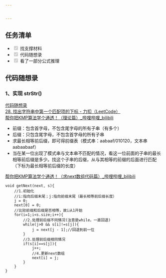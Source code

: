 ```yaml
---


---
```


<h2 id="任务清单">任务清单</h2>
<ul>
<li class="task-list-item"><input type="checkbox" class="task-list-item-checkbox" checked="true" disabled=""> 找支撑材料</li>
<li class="task-list-item"><input type="checkbox" class="task-list-item-checkbox" checked="true" disabled=""> 代码随想录</li>
<li class="task-list-item"><input type="checkbox" class="task-list-item-checkbox" checked="true" disabled=""> 看了一部分公式推理</li>
</ul>
<h2 id="代码随想录">代码随想录</h2>
<h3 id="、实现-strstr">1、实现 strStr()</h3>
<p><a href="https://www.programmercarl.com/0028.%E5%AE%9E%E7%8E%B0strStr.html#%E7%AE%97%E6%B3%95%E5%85%AC%E5%BC%80%E8%AF%BE">代码随想录</a><br>
<a href="https://leetcode.cn/problems/find-the-index-of-the-first-occurrence-in-a-string/description/">28. 找出字符串中第一个匹配项的下标 - 力扣（LeetCode）</a><br>
<a href="https://www.bilibili.com/video/BV1PD4y1o7nd/?vd_source=96ef48634663967d0116e79abff26934">帮你把KMP算法学个通透！（理论篇）_哔哩哔哩_bilibili</a></p>
<ul>
<li>前缀：包含首字母，不包含尾字母的所有子串（有多个）</li>
<li>后缀：只包含尾字母，不包含首字母的所有子串</li>
<li>求最长相等前后缀，即可得前缀表（模式串：aabaaf/010120，文本串aabaabaaf）</li>
<li>当在某一位出现了模式串与文本串不匹配的情况，看这一位前面的子串的最长相等前后缀是多少。找这个子串的后缀，从与其相等的前缀的后面进行匹配（下标为最长相等前后缀的长度）</li>
</ul>
<p><a href="https://www.bilibili.com/video/BV1M5411j7Xx/?vd_source=96ef48634663967d0116e79abff26934">帮你把KMP算法学个通透！（求next数组代码篇）_哔哩哔哩_bilibili</a></p>
<pre class=" language-c"><code class="prism  language-c"><span class="token keyword">void</span> <span class="token function">getNext</span><span class="token punctuation">(</span>next<span class="token punctuation">,</span> s<span class="token punctuation">)</span><span class="token punctuation">{</span>
	<span class="token comment">//1.初始化</span>
	<span class="token comment">//i:指向后缀末尾；j:指向前缀末尾（最长相等前后缀长度）</span>
	j <span class="token operator">=</span> <span class="token number">0</span><span class="token punctuation">;</span>
	next<span class="token punctuation">[</span><span class="token number">0</span><span class="token punctuation">]</span> <span class="token operator">=</span> <span class="token number">0</span><span class="token punctuation">;</span>
	<span class="token comment">//比较前缀和后缀是否相等，故i从1开始</span>
	<span class="token keyword">for</span><span class="token punctuation">(</span>i<span class="token operator">=</span><span class="token number">1</span><span class="token punctuation">;</span>i<span class="token operator">&lt;</span>s<span class="token punctuation">.</span>size<span class="token punctuation">;</span>i<span class="token operator">++</span><span class="token punctuation">)</span><span class="token punctuation">{</span>
		<span class="token comment">//2.处理前后缀不同情况(注意是while，一直回退)</span>
		<span class="token keyword">while</span><span class="token punctuation">(</span>j<span class="token operator">&gt;</span><span class="token number">0</span> <span class="token operator">&amp;&amp;</span> s<span class="token punctuation">[</span>i<span class="token punctuation">]</span><span class="token operator">!=</span>s<span class="token punctuation">[</span>j<span class="token punctuation">]</span><span class="token punctuation">)</span><span class="token punctuation">{</span>
			j <span class="token operator">=</span> next<span class="token punctuation">[</span>j <span class="token operator">-</span> <span class="token number">1</span><span class="token punctuation">]</span><span class="token punctuation">;</span><span class="token comment">//回退到前一位</span>
		<span class="token punctuation">}</span>
		<span class="token comment">//3.处理前后缀相同情况</span>
		<span class="token keyword">if</span><span class="token punctuation">(</span>s<span class="token punctuation">[</span>i<span class="token punctuation">]</span><span class="token operator">==</span>s<span class="token punctuation">[</span>j<span class="token punctuation">]</span><span class="token punctuation">)</span><span class="token punctuation">{</span>
			j<span class="token operator">++</span><span class="token punctuation">;</span>
			<span class="token comment">//4.更新next数组</span>
			next<span class="token punctuation">[</span>i<span class="token punctuation">]</span> <span class="token operator">=</span> j<span class="token punctuation">;</span>
		<span class="token punctuation">}</span>
	<span class="token punctuation">}</span>
<span class="token punctuation">}</span>
</code></pre>

